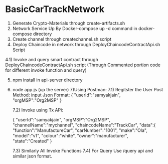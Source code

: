 # BasicCarTrackNetwork

1) Generate Crypto-Materials through create-artifacts.sh
2) Network Service Up By Docker-compose up -d command in docker-compose directory
3) Create channel through createchannel.sh script
4) Deploy Chaincode in network through DeployChaincodeContractApi.sh Script

  4.1) Invoke and query smart contract through DeployChaincodeContractApi.sh script (Through Commented portion code for different invoke function and query)

5) npm install in api-server directory
6) node app.js (up the server)
7)Using Postman:
  7.1) Regitster the User
    Post Method:
        input Json Format:
        {
    "userId":"samyakjain",
    "orgMSP":"Org2MSP"
        }
        
   7.2) Invoke using Tx APi:
    
      {
    "userId":"samyakjain",
    "orgMSP":"Org2MSP",
    "channelName":"mychannel",
    "chaincodeName":"TrackCar",
    "data":{
        "function":"ManufactureCar",
        "carNumber":"1001",
        "make":"Ola",
        "model":"v1",
        "colour":"white",
        "owner":"manufacturer",
        "state":"Created"
    }
    
    7.3) Similarly All Invoke Functions 
    7.4) For Query Use /query api and similar json format.
    
    
    
          
